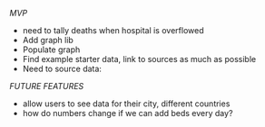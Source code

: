 *MVP*

 * need to tally deaths when hospital is overflowed
 * Add graph lib
 * Populate graph
 * Find example starter data, link to sources as much as possible
 * Need to source data: 

*FUTURE FEATURES*

 * allow users to see data for their city, different countries
 * how do numbers change if we can add beds every day?
